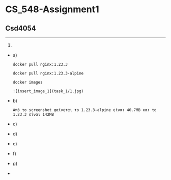 # CS_548-Assignment1
## Csd4054

---

1.
  * a)

		docker pull nginx:1.23.3
			
		docker pull nginx:1.23.3-alpine
			
		docker images
			
		![insert_image_1](task_1/1.jpg)
		
  * b)

		Από το screenshot φαίνεται το 1.23.3-alpine είναι 40.7MB και το 1.23.3 είναι 142MB
			
  * c)

			
  * d)
  * e)
  * f)
  * g)
  * 
		
